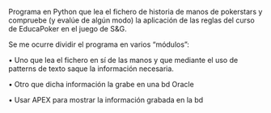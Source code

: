 

Programa en Python que lea el fichero de historia de manos de pokerstars y compruebe (y evalúe de algún modo) la aplicación de las reglas del curso de EducaPoker en el juego de S&G.

Se me ocurre dividir el programa en varios “módulos”:

•	Uno que lea el fichero en sí de las manos y que mediante el uso de patterns de texto saque la información necesaria.

•	Otro que dicha información la grabe en una bd Oracle


•	Usar APEX para mostrar la información grabada en la bd 

